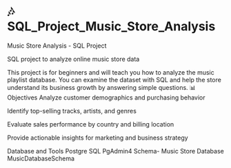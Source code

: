 # 🎶 SQL_Project_Music_Store_Analysis

Music Store Analysis - SQL Project

SQL project to analyze online music store data

This project is for beginners and will teach you how to analyze the music playlist database. You can examine the dataset with SQL and help the store understand its business growth by answering simple questions.
📊 Objectives
Analyze customer demographics and purchasing behavior

Identify top-selling tracks, artists, and genres

Evaluate sales performance by country and billing location

Provide actionable insights for marketing and business strategy

Database and Tools
Postgre SQL
PgAdmin4
Schema- Music Store Database
MusicDatabaseSchema

